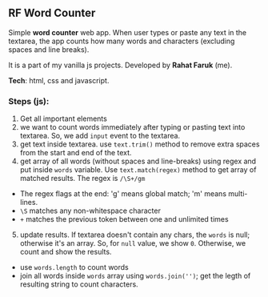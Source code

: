 ## RF Word Counter

Simple **word counter** web app. When user types or paste any text in the textarea, the app counts how many words and characters (excluding spaces and line breaks). 

It is a part of my vanilla js projects. Developed by **Rahat Faruk** (me).

**Tech**: html, css and javascript.

### Steps (js):
1. Get all important elements
2. we want to count words immediately after typing or pasting text into textarea. So, we add `input` event to the textarea.
3. get text inside textarea. use `text.trim()` method to remove extra spaces from the start and end of the text.
4. get array of all words (without spaces and line-breaks) using regex and put inside `words` variable. Use `text.match(regex)` method to get array of matched results. The regex is ` /\S+/gm `
  - The regex flags at the end: 'g' means global match; 'm' means multi-lines.
  - `\S` matches any non-whitespace character
  - `+` matches the previous token between one and unlimited times
5. update results. If textarea doesn't contain any chars, the `words` is null; otherwise it's an array. So, for `null` value, we show `0`. Otherwise, we count and show the results. 
  - use `words.length` to count words
  - join all words inside `words` array using `words.join('')`; get the legth of resulting string to count characters. 

